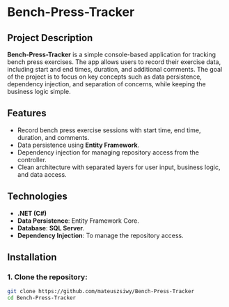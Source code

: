 # Bench-Press-Tracker

## Project Description
**Bench-Press-Tracker** is a simple console-based application for tracking bench press exercises. The app allows users to record their exercise data, including start and end times, duration, and additional comments. The goal of the project is to focus on key concepts such as data persistence, dependency injection, and separation of concerns, while keeping the business logic simple.

## Features
- Record bench press exercise sessions with start time, end time, duration, and comments.
- Data persistence using **Entity Framework**.
- Dependency injection for managing repository access from the controller.
- Clean architecture with separated layers for user input, business logic, and data access.

## Technologies
- **.NET (C#)**
- **Data Persistence**: Entity Framework Core.
- **Database**: **SQL Server**.
- **Dependency Injection**: To manage the repository access.

## Installation

### 1. Clone the repository:
```bash
git clone https://github.com/mateuszsiwy/Bench-Press-Tracker
cd Bench-Press-Tracker
